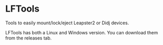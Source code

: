 # LFTools
Tools to easily mount/lock/eject Leapster2 or Didj devices.

LFTools has both a Linux and Windows version. You can download them from the releases tab.
